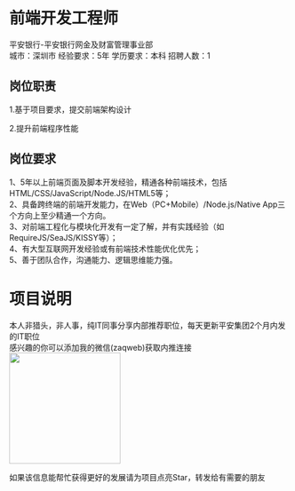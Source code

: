# 前端开发工程师
平安银行-平安银行网金及财富管理事业部  
城市：深圳市 经验要求：5年 学历要求：本科  招聘人数：1

## 岗位职责
1.基于项目要求，提交前端架构设计   
   
2.提升前端程序性能

## 岗位要求
1、5年以上前端页面及脚本开发经验，精通各种前端技术，包括HTML/CSS/JavaScript/Node.JS/HTML5等；   
2、具备跨终端的前端开发能力，在Web（PC+Mobile）/Node.js/Native App三个方向上至少精通一个方向。   
3、对前端工程化与模块化开发有一定了解，并有实践经验（如RequireJS/SeaJS/KISSY等）；   
4、有大型互联网开发经验或有前端技术性能优化优先；   
5、善于团队合作，沟通能力、逻辑思维能力强。

# 项目说明

本人非猎头，非人事，纯IT同事分享内部推荐职位，每天更新平安集团2个月内发的IT职位  
感兴趣的你可以添加我的微信(zaqweb)获取内推连接  
<img src="https://github.com/zaqweb/PA-IT-JOBS/blob/master/WechatICode.jpeg"  height="200" width="200">

如果该信息能帮忙获得更好的发展请为项目点亮Star，转发给有需要的朋友




